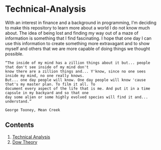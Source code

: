 # Technical-Analysis
With an interest in finance and a background in programming, I'm deciding to make this repository to learn more about a world I do not
know much about. The idea of being lost and finding my way out of a maze of information is something that I find fascinating. I hope
that one day I can use this information to create something more extravagant and to show myself and others that we are more capable
of doing things we thought possible.

```
“The inside of my mind has a zillion things about it but... people that don't see inside of my mind don't
know there are a zillion things and... Y'know, since no one sees inside my mind, no one really knows.
But... one day people will know. One day people will know 'cause that's my master plan. To film it all. To
document every aspect of the life that is me. And put it in a time capsule in my backyard and so that one
day some alien or some highly evolved species will find it and... understand.”
                                                                                George Tooney, Mean Creek
```

## Contents
1. [Technical Analysis](https://github.com/AndrewMacatangay/Technical-Analysis/tree/master/01.%20Technical%20Analysis)
2. [Dow Theory](https://github.com/AndrewMacatangay/Technical-Analysis/tree/master/02.%20Dow%20Theory)
